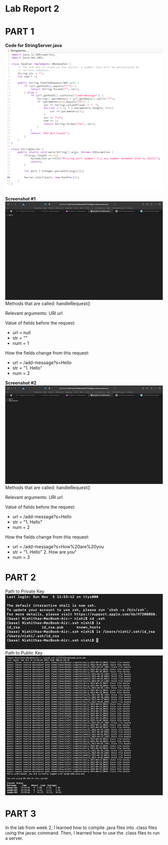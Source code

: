 # Lab Report 2
# PART 1
**Code for StringServer.java**  
![StringServer.png](https://raw.githubusercontent.com/nselvakumar25/cse15l-lab-reports/main/StringServer.png)

**Screenshot #1**  
![StringServer.png](https://raw.githubusercontent.com/nselvakumar25/cse15l-lab-reports/main/Hello.png)  
Methods that are called: handleRequest() 

Relevant arguments: URI url  

Value of fields before the request: 
* url = null
* str = ""
* num = 1

How the fields change from this request:
* url = /add-message?s=Hello 
* str = "1. Hello"
* num = 2

**Screenshot #2**  
![StringServer.png](https://raw.githubusercontent.com/nselvakumar25/cse15l-lab-reports/main/How-are-you.png)  
Methods that are called: handleRequest()  

Relevant arguments: URI url  

Value of fields before the request: 
* url = /add-message?s=Hello 
* str = "1. Hello"
* num = 2

How the fields change from this request:
* url = /add-message?s=How%20are%20you
* str = "1. Hello"
         2. How are you"
* num = 3

# PART 2  
Path to Private Key  
![StringServer.png](https://raw.githubusercontent.com/nselvakumar25/cse15l-lab-reports/main/ssh-key-private.png)  
Path to Public Key  
![StringServer.png](https://raw.githubusercontent.com/nselvakumar25/cse15l-lab-reports/main/login.png)

# PART 3  
In the lab from week 2, I learned how to compile .java files into .class files using the javac command. Then, I learned how to use the .class files to run a server.
